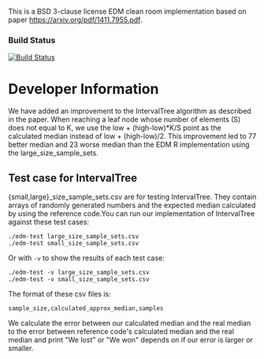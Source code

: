 This is a BSD 3-clause license EDM clean room implementation based on
paper https://arxiv.org/pdf/1411.7955.pdf.

### Build Status
[![Build Status](https://travis-ci.org/ascar-io/edm.svg?branch=master)](https://travis-ci.org/ascar-io/edm)

# Developer Information

We have added an improvement to the IntervalTree algorithm as
described in the paper. When reaching a leaf node whose number of
elements (S) does not equal to K, we use the low + (high-low)*K/S
point as the calculated median instead of low + (high-low)/2. This
improvement led to 77 better median and 23 worse median than the EDM R
implementation using the large_size_sample_sets.


## Test case for IntervalTree

{small,large}_size_sample_sets.csv are for testing IntervalTree.  They
contain arrays of randomly generated numbers and the expected median
calculated by using the reference code.You can run our implementation
of IntervalTree against these test cases:

```
./edm-test large_size_sample_sets.csv
./edm-test small_size_sample_sets.csv
```

Or with `-v` to show the results of each test case:

```
./edm-test -v large_size_sample_sets.csv
./edm-test -v small_size_sample_sets.csv
```

The format of these csv files is:

```
sample_size,calculated_approx_median,samples
```

We calculate the error between our calculated median and the real
median to the error between reference code's calculated median and the
real median and print "We lost" or "We won" depends on if our error is
larger or smaller.
